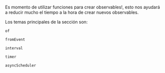 Es momento de utilizar funciones para crear observables!, esto nos ayudará a reducir mucho el tiempo a la hora de crear nuevos observables.

Los temas principales de la sección son:

    of

    fromEvent

    interval

    timer

    asyncScheduler
